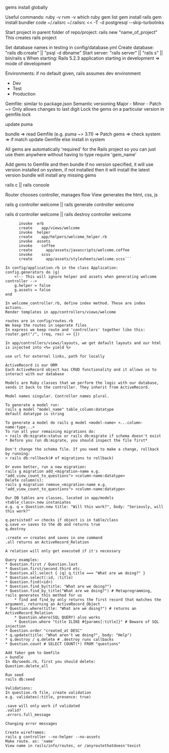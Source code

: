 gems install globally

Useful commands:
ruby -v
rvm -v
which ruby
gem list
gem install rails
gem install bundler
code ~/.railsrc 
~/.railsrc << -T -d postgresql --skip-turbolinks

Start project in parent folder of repo/project:
rails new "name_of_project"
This creates rails project

Set database names in testing in config/database.yml
Create database: "rails db:create" || "psql -d dbname"
Start server: "rails server" || "rails s"  || bin/rails s
When starting: Rails 5.2.3 application starting in development => mode of development

Environments: if no default given, rails assumes dev environment
* Dev
* Test
* Production

Gemfile: similar to package.json
Semantic versioning
Major - Minor - Patch
~> Only allows changes to last digit
Lock the gems on a particular version in gemfile.lock

update puma 

bundle => read Gemfile (e.g. puma ~> 3.11) => Patch gems => 
check system => if match update Gemfile else install in system

All gems are automatically 'required' for the Rails project so you can just use them anywhere without having to type require 'gem_name'

Add gems to Gemfile and then bundle
if no version specified, it will use version installed on system, if not installed then it will install the latest version
bundle will install any missing gems

rails c || rails console 

Router chooses controller, manages flow
View generates the html, css, js

rails g controller welcome || rails generate controller welcome
<!-- rails g scaffold "model" attr:data_type -->
rails d controller welcome || rails destroy controller welcome

```create  app/controllers/welcome_controller.rb
      invoke  erb
      create    app/views/welcome
      invoke  helper
      create    app/helpers/welcome_helper.rb
      invoke  assets
      invoke    coffee
      create      app/assets/javascripts/welcome.coffee
      invoke    scss
      create      app/assets/stylesheets/welcome.scss```

In config/application.rb in the class Application:
config.generators do |g|
    <!-- This will ignore helper and assets when generating welcome controller -->
    g.helper = false
    g.assets = false
end

In welcome_controller.rb, define index method. These are index actions.
Render templates in app/controllers/views/welcome

routes are in config/routes.rb
We keep the routes in seperate files
In express we keep route and 'controllers' together like this:
router.get("/", (req, res) => {})

In app/controllers/views/layouts, we get default layouts and our html is injected into <%= yield %>

use url for external links, path for locally

ActiveRecord is our ORM
Each ActiveRecord object has CRUD functionality and it allows us to interact with our database

Models are Ruby classes that we perform the logic with our database, sends it back to the controller. They inherit from ActiveRecord.

Model names singular. Controller names plural.

To generate a model run:
rails g model "model_name" table_column:datatype 
default datatype is string

To generate a model do rails g model <model-name> <...column-name:type...>
To run all your remaining migrations do: 
> rails db:migrate:status or rails db:migrate if schema doesn't exist
* Before you run db:migrate, you should inspect the file first*

Don't change the schema file. If you need to make a change, rollback by running:
> rails db:rollback(# of migrations to rollback)

Or even better, run a new migration:
rails g migration add_<migration-name e.g. "add_view_count_to_questions"> <column-name:datatype>
Delete column(s):
rails g migration remove_<migration-name e.g. "add_view_count_to_questions"> <column-name:datatype>

Our DB tables are classes, located in app/models
<table_class>.new instaniates
e.g. q = Question.new title: "Will this work?", body: "Seriously, will this work?"

q.persisted? => checks if object is in table/class
q.save => saves to the db and returns true
q.destroy

.create => creates and saves in one command
.all returns an ActiveRecord_Relation

A relation will only get executed if it's necessary

Query examples:
* Question.first / Question.last
* Question.first/second.third etc.
* Question.all.select { |q| q.title === "What are we doing?" }
* Question.select(:id, :title)
* Question.find(<id>)
* Question.find_by(title: "What are we doing?")
* Question.find_by_title("What are we doing?") # Metaprogramming, rails generates this method for us
    * find and find_by only returns the first record that matches the argument, returning an ActiveRecord_Object
* Question.where(title: "What are we doing?") # returns an ActiveRecord_Relation
    * Question.where(SQL QUERY) also works
    * Question.where "title ILIKE #{params[:title]}" # Beware of SQL injection
* Question.order "created_at DESC"
* q.update(title: "What aren't we doing?", body: "Help")
* q.destroy / q.delete # .destroy runs callbacks
* Question.count # SELECT COUNT(*) FROM "questions"

Add faker gem to Gemfile
> bundle
In db/seeds.rb, first you should delete:
Question.delete_all

Run seed
rails db:seed

Validations:
In question.rb file, create validation
e.g. validates(:title, presence: true)

.save will only work if validated
.valid?
.errors.full_message

Changing error messages

Create wireframes:
rails g controller --no-helper --no-assets
Make route. as: 'name'
View name in rails/info/routes, or /anyroutethatdoesn'texist
